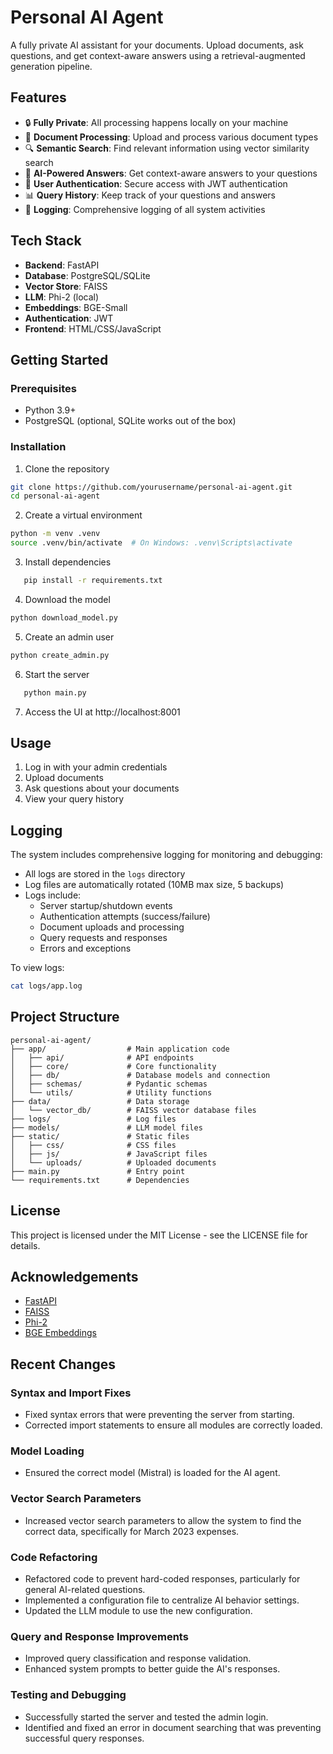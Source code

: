 # Personal AI Agent

A fully private AI assistant for your documents. Upload documents, ask questions, and get context-aware answers using a retrieval-augmented generation pipeline.

## Features

- 🔒 **Fully Private**: All processing happens locally on your machine
- 📄 **Document Processing**: Upload and process various document types
- 🔍 **Semantic Search**: Find relevant information using vector similarity search
- 🤖 **AI-Powered Answers**: Get context-aware answers to your questions
- 🔐 **User Authentication**: Secure access with JWT authentication
- 📊 **Query History**: Keep track of your questions and answers
- 📝 **Logging**: Comprehensive logging of all system activities

## Tech Stack

- **Backend**: FastAPI
- **Database**: PostgreSQL/SQLite
- **Vector Store**: FAISS
- **LLM**: Phi-2 (local)
- **Embeddings**: BGE-Small
- **Authentication**: JWT
- **Frontend**: HTML/CSS/JavaScript

## Getting Started

### Prerequisites

- Python 3.9+
- PostgreSQL (optional, SQLite works out of the box)

### Installation

1. Clone the repository
```bash
git clone https://github.com/yourusername/personal-ai-agent.git
cd personal-ai-agent
```

2. Create a virtual environment
```bash
python -m venv .venv
source .venv/bin/activate  # On Windows: .venv\Scripts\activate
```

3. Install dependencies
```bash
   pip install -r requirements.txt
   ```

4. Download the model
```bash
python download_model.py
```

5. Create an admin user
```bash
python create_admin.py
```

6. Start the server
```bash
   python main.py
   ```

7. Access the UI at http://localhost:8001

## Usage

1. Log in with your admin credentials
2. Upload documents
3. Ask questions about your documents
4. View your query history

## Logging

The system includes comprehensive logging for monitoring and debugging:

- All logs are stored in the `logs` directory
- Log files are automatically rotated (10MB max size, 5 backups)
- Logs include:
  - Server startup/shutdown events
  - Authentication attempts (success/failure)
  - Document uploads and processing
  - Query requests and responses
  - Errors and exceptions

To view logs:
```bash
cat logs/app.log
```

## Project Structure

```
personal-ai-agent/
├── app/                  # Main application code
│   ├── api/              # API endpoints
│   ├── core/             # Core functionality
│   ├── db/               # Database models and connection
│   ├── schemas/          # Pydantic schemas
│   └── utils/            # Utility functions
├── data/                 # Data storage
│   └── vector_db/        # FAISS vector database files
├── logs/                 # Log files
├── models/               # LLM model files
├── static/               # Static files
│   ├── css/              # CSS files
│   ├── js/               # JavaScript files
│   └── uploads/          # Uploaded documents
├── main.py               # Entry point
└── requirements.txt      # Dependencies
```

## License

This project is licensed under the MIT License - see the LICENSE file for details.

## Acknowledgements

- [FastAPI](https://fastapi.tiangolo.com/)
- [FAISS](https://github.com/facebookresearch/faiss)
- [Phi-2](https://huggingface.co/microsoft/phi-2)
- [BGE Embeddings](https://huggingface.co/BAAI/bge-small-en-v1.5)

## Recent Changes

### Syntax and Import Fixes
- Fixed syntax errors that were preventing the server from starting.
- Corrected import statements to ensure all modules are correctly loaded.

### Model Loading
- Ensured the correct model (Mistral) is loaded for the AI agent.

### Vector Search Parameters
- Increased vector search parameters to allow the system to find the correct data, specifically for March 2023 expenses.

### Code Refactoring
- Refactored code to prevent hard-coded responses, particularly for general AI-related questions.
- Implemented a configuration file to centralize AI behavior settings.
- Updated the LLM module to use the new configuration.

### Query and Response Improvements
- Improved query classification and response validation.
- Enhanced system prompts to better guide the AI's responses.

### Testing and Debugging
- Successfully started the server and tested the admin login.
- Identified and fixed an error in document searching that was preventing successful query responses. 